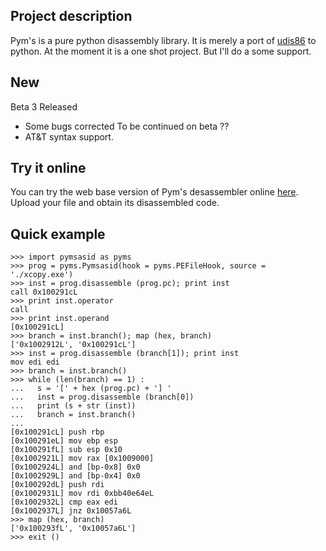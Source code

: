 ## Project description ##
Pym's is a pure python disassembly library. It is merely a port of [udis86](http://udis86.sourceforge.net/) to python. At the moment it is a one shot project. But I'll do a some support.

## New ##
Beta 3 Released
  * Some bugs corrected
To be continued on beta ??
  * AT&T syntax support.

## Try it online ##
You can try the web base version of Pym's desassembler online [here](http://pyms86.appspot.com/). Upload your file and obtain its disassembled code.

## Quick example ##
```
>>> import pymsasid as pyms
>>> prog = pyms.Pymsasid(hook = pyms.PEFileHook, source = './xcopy.exe')
>>> inst = prog.disassemble (prog.pc); print inst
call 0x100291cL 
>>> print inst.operator
call
>>> print inst.operand
[0x100291cL]
>>> branch = inst.branch(); map (hex, branch)
['0x1002912L', '0x100291cL']
>>> inst = prog.disassemble (branch[1]); print inst
mov edi edi 
>>> branch = inst.branch()
>>> while (len(branch) == 1) :
...   s = '[' + hex (prog.pc) + '] '
...   inst = prog.disassemble (branch[0])
...   print (s + str (inst))
...   branch = inst.branch()
... 
[0x100291cL] push rbp 
[0x100291eL] mov ebp esp 
[0x100291fL] sub esp 0x10 
[0x1002921L] mov rax [0x1009000] 
[0x1002924L] and [bp-0x8] 0x0 
[0x1002929L] and [bp-0x4] 0x0 
[0x100292dL] push rdi 
[0x1002931L] mov rdi 0xbb40e64eL 
[0x1002932L] cmp eax edi 
[0x1002937L] jnz 0x10057a6L 
>>> map (hex, branch)
['0x100293fL', '0x10057a6L']
>>> exit ()

```